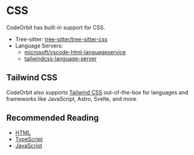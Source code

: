 # CSS

CodeOrbit has built-in support for CSS.

- Tree-sitter: [tree-sitter/tree-sitter-css](https://github.com/tree-sitter/tree-sitter-css)
- Language Servers:
  - [microsoft/vscode-html-languageservice](https://github.com/microsoft/vscode-html-languageservice)
  - [tailwindcss-language-server](https://github.com/tailwindlabs/tailwindcss-intellisense)

## Tailwind CSS

CodeOrbit also supports [Tailwind CSS](./tailwindcss.md) out-of-the-box for languages and frameworks like JavaScript, Astro, Svelte, and more.

<!-- TBD: Document CS -->

## Recommended Reading

- [HTML](./html.md)
- [TypeScript](./typescript.md)
- [JavaScript](./javascript.md)
